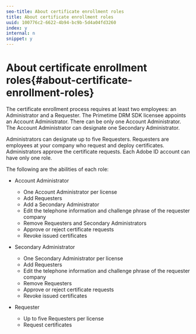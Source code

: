 ```yaml
---
seo-title: About certificate enrollment roles
title: About certificate enrollment roles
uuid: 100776c2-6622-4b94-bc9b-5d4a04fd3260
index: y
internal: n
snippet: y
---
```


# About certificate enrollment roles{#about-certificate-enrollment-roles}

The certificate enrollment process requires at least two employees: an Administrator and a Requester. The Primetime DRM SDK licensee appoints an Account Administrator. There can be only one Account Administrator. The Account Administrator can designate one Secondary Administrator.

Administrators can designate up to five Requesters. Requesters are employees at your company who request and deploy certificates. Administrators approve the certificate requests. Each Adobe ID account can have only one role.

The following are the abilities of each role:

* Account Administrator

    * One Account Administrator per license 
    * Add Requesters 
    * Add a Secondary Administrator 
    * Edit the telephone information and challenge phrase of the requester company 
    * Remove Requesters and Secondary Administrators 
    * Approve or reject certificate requests 
    * Revoke issued certificates

* Secondary Administrator

    * One Secondary Administrator per license 
    * Add Requesters 
    * Edit the telephone information and challenge phrase of the requester company 
    * Remove Requesters 
    * Approve or reject certificate requests 
    * Revoke issued certificates

* Requester

    * Up to five Requesters per license 
    * Request certificates


